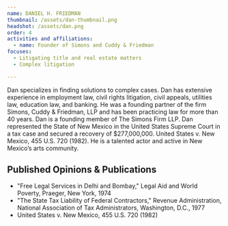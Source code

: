```yaml
---
name: DANIEL H. FRIEDMAN
thumbnail: /assets/dan-thumbnail.png
headshot: /assets/dan.png
order: 4
activities and affiliations:
  - name: Founder of Simons and Cuddy & Friedman
focuses:
  - Litigating title and real estate matters
  - Complex litigation

---
```

Dan specializes in finding solutions to complex cases. Dan has extensive experience in employment law, civil rights litigation, civil appeals, utilities law, education law, and banking. He was a founding partner of the firm Simons, Cuddy & Friedman, LLP and has been practicing law for more than 40 years. Dan is a founding member of The Simons Firm LLP. Dan represented the State of New Mexico in the United States Supreme Court in a tax case and
secured a recovery of $277,000,000. United States v. New Mexico, 455 U.S. 720 (1982). He is a talented actor and active in New Mexico’s arts community.

## Published Opinions & Publications

* "Free Legal Services in Delhi and Bombay," Legal Aid and World Poverty, Praeger, New York, 1974
* "The State Tax Liability of Federal Contractors," Revenue Administration, National Association of Tax Administrators, Washington, D.C., 1977
* United States v. New Mexico, 455 U.S. 720 (1982)